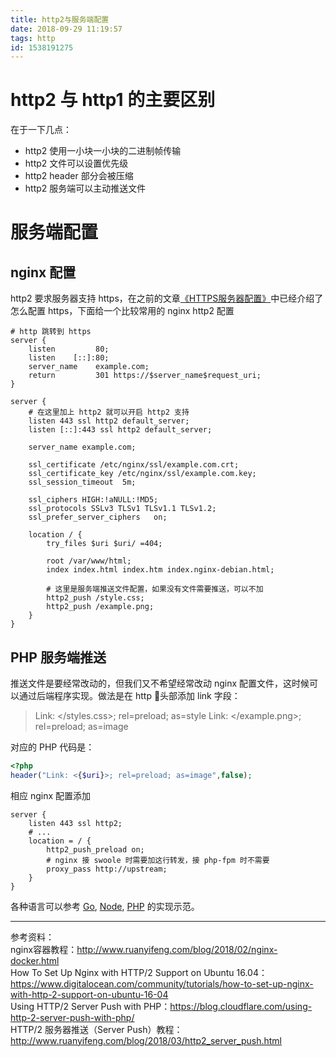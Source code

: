 ```yaml
---
title: http2与服务端配置
date: 2018-09-29 11:19:57
tags: http
id: 1538191275
---
```

# http2 与 http1 的主要区别
在于一下几点：
- http2 使用一小块一小块的二进制帧传输
- http2 文件可以设置优先级
- http2 header 部分会被压缩
- http2 服务端可以主动推送文件

# 服务端配置
## nginx 配置
http2 要求服务器支持 https，在之前的文章[《HTTPS服务器配置》](/posts/1528164470)中已经介绍了怎么配置 https，下面给一个比较常用的 nginx http2 配置
```nginx
# http 跳转到 https
server {
    listen         80;
    listen    [::]:80;
    server_name    example.com;
    return         301 https://$server_name$request_uri;
}

server {
    # 在这里加上 http2 就可以开启 http2 支持
    listen 443 ssl http2 default_server;
    listen [::]:443 ssl http2 default_server;

    server_name example.com;

    ssl_certificate /etc/nginx/ssl/example.com.crt;
    ssl_certificate_key /etc/nginx/ssl/example.com.key;
    ssl_session_timeout  5m;

    ssl_ciphers HIGH:!aNULL:!MD5;
    ssl_protocols SSLv3 TLSv1 TLSv1.1 TLSv1.2;
    ssl_prefer_server_ciphers   on;

    location / {
        try_files $uri $uri/ =404;

        root /var/www/html;
        index index.html index.htm index.nginx-debian.html;

        # 这里是服务端推送文件配置，如果没有文件需要推送，可以不加
        http2_push /style.css;
        http2_push /example.png;
    }
}
```

## PHP 服务端推送
推送文件是要经常改动的，但我们又不希望经常改动 nginx 配置文件，这时候可以通过后端程序实现。做法是在 http 头部添加 link 字段：
> Link: </styles.css>; rel=preload; as=style
> Link: </example.png>; rel=preload; as=image

对应的 PHP 代码是：
```php
<?php
header("Link: <{$uri}>; rel=preload; as=image",false);
```

相应 nginx 配置添加
```nginx
server {
    listen 443 ssl http2;
    # ...
    location = / {
        http2_push_preload on;
        # nginx 接 swoole 时需要加这行转发，接 php-fpm 时不需要
        proxy_pass http://upstream;
    }
}
```



各种语言可以参考 [Go](https://ops.tips/blog/nginx-http2-server-push/), [Node](https://blog.risingstack.com/node-js-http-2-push/), [PHP](https://blog.cloudflare.com/using-http-2-server-push-with-php/) 的实现示范。

----------------------
参考资料：  
nginx容器教程：http://www.ruanyifeng.com/blog/2018/02/nginx-docker.html  
How To Set Up Nginx with HTTP/2 Support on Ubuntu 16.04：https://www.digitalocean.com/community/tutorials/how-to-set-up-nginx-with-http-2-support-on-ubuntu-16-04  
Using HTTP/2 Server Push with PHP：https://blog.cloudflare.com/using-http-2-server-push-with-php/  
HTTP/2 服务器推送（Server Push）教程：http://www.ruanyifeng.com/blog/2018/03/http2_server_push.html
